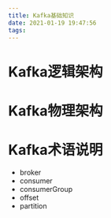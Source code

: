 ```yaml
---
title: Kafka基础知识
date: 2021-01-19 19:47:56
tags:
---
```



# Kafka逻辑架构

# Kafka物理架构

# Kafka术语说明
* broker
* consumer
* consumerGroup
* offset
* partition